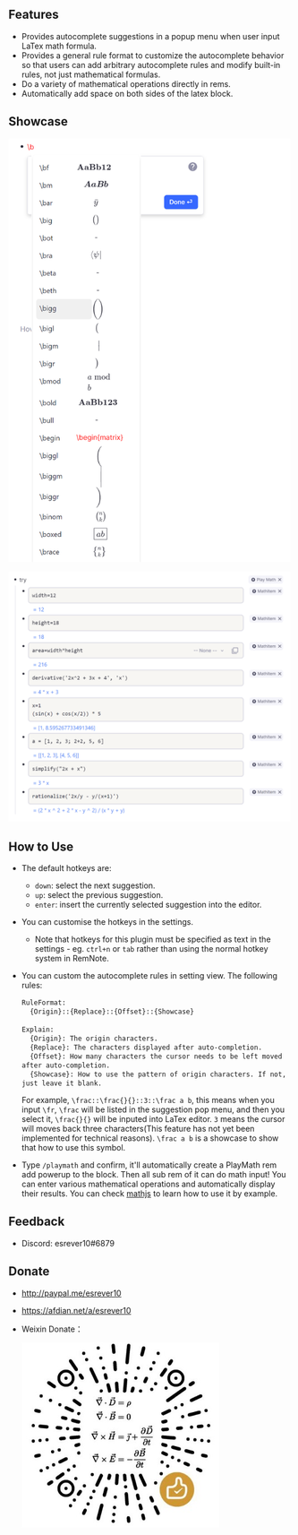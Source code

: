 ## Features

- Provides autocomplete suggestions in a popup menu when user input LaTex math formula.
- Provides a general rule format to customize the autocomplete behavior so that users can add arbitrary autocomplete rules and modify built-in rules, not just mathematical formulas.
- Do a variety of mathematical operations directly in rems.
- Automatically add space on both sides of the latex block.

## Showcase

![](https://raw.githubusercontent.com/esrever10/remnote-plugin-math-helper/main/images/latex.png)

![](https://raw.githubusercontent.com/esrever10/remnote-plugin-math-helper/main/images/math.png)

## How to Use

- The default hotkeys are:

  - `down`: select the next suggestion.
  - `up`: select the previous suggestion.
  - `enter`: insert the currently selected suggestion into the editor.

- You can customise the hotkeys in the settings.

  - Note that hotkeys for this plugin must be specified as text in the settings - eg. `ctrl+n` or `tab` rather than using the normal hotkey system in RemNote.

- You can custom the autocomplete rules in setting view. The following rules:

  ```
  RuleFormat:
    {Origin}::{Replace}::{Offset}::{Showcase}

  Explain:
    {Origin}: The origin characters.
    {Replace}: The characters displayed after auto-completion.
    {Offset}: How many characters the cursor needs to be left moved after auto-completion.
    {Showcase}: How to use the pattern of origin characters. If not, just leave it blank.
  ```

  For example, `\frac::\frac{}{}::3::\frac a b`, this means when you input `\fr`, `\frac` will be listed in the suggestion pop menu, and then you select it, `\frac{}{}` will be inputed into LaTex editor. `3` means the cursor will moves back three characters(This feature has not yet been implemented for technical reasons). `\frac a b` is a showcase to show that how to use this symbol.

- Type `/playmath` and confirm, it'll automatically create a PlayMath rem add powerup to the block.
  Then all sub rem of it can do math input!
  You can enter various mathematical operations and automatically display their results.
  You can check [mathjs](https://mathjs.org/) to learn how to use it by example.

## Feedback

- Discord: esrever10#6879

## Donate

- http://paypal.me/esrever10
- https://afdian.net/a/esrever10
- Weixin Donate：

  ![](https://raw.githubusercontent.com/esrever10/remnote-plugin-texthook/main/images/weixin.jpg)
